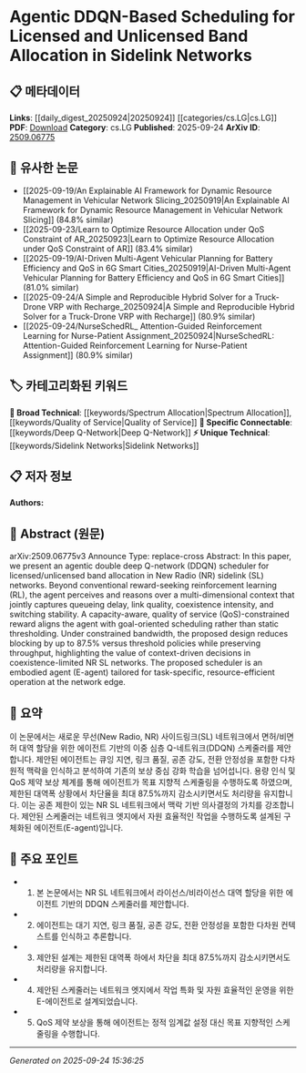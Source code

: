 <!-- KEYWORD_LINKING_METADATA:
{
  "processed_timestamp": "2025-09-24T15:36:25.420498",
  "vocabulary_version": "1.0",
  "selected_keywords": [
    "Deep Q-Network",
    "Sidelink Networks",
    "Spectrum Allocation",
    "Quality of Service"
  ],
  "rejected_keywords": [],
  "similarity_scores": {
    "Deep Q-Network": 0.82,
    "Sidelink Networks": 0.78,
    "Spectrum Allocation": 0.75,
    "Quality of Service": 0.77
  },
  "extraction_method": "AI_prompt_based",
  "budget_applied": true,
  "candidates_json": {
    "candidates": [
      {
        "surface": "double deep Q-network",
        "canonical": "Deep Q-Network",
        "aliases": [
          "DDQN",
          "Double DQN"
        ],
        "category": "specific_connectable",
        "rationale": "Deep Q-Networks are a foundational concept in reinforcement learning, facilitating connections to broader RL topics.",
        "novelty_score": 0.55,
        "connectivity_score": 0.85,
        "specificity_score": 0.78,
        "link_intent_score": 0.82
      },
      {
        "surface": "sidelink networks",
        "canonical": "Sidelink Networks",
        "aliases": [
          "SL Networks",
          "NR Sidelink"
        ],
        "category": "unique_technical",
        "rationale": "Sidelink networks are a specialized topic within wireless communications, relevant for discussions on network architecture.",
        "novelty_score": 0.72,
        "connectivity_score": 0.65,
        "specificity_score": 0.81,
        "link_intent_score": 0.78
      },
      {
        "surface": "licensed/unlicensed band allocation",
        "canonical": "Spectrum Allocation",
        "aliases": [
          "Band Allocation",
          "Licensed and Unlicensed Spectrum"
        ],
        "category": "broad_technical",
        "rationale": "Spectrum allocation is a critical aspect of network design, linking to regulatory and technical discussions.",
        "novelty_score": 0.48,
        "connectivity_score": 0.79,
        "specificity_score": 0.67,
        "link_intent_score": 0.75
      },
      {
        "surface": "quality of service",
        "canonical": "Quality of Service",
        "aliases": [
          "QoS"
        ],
        "category": "broad_technical",
        "rationale": "Quality of Service is a key concept in network performance, connecting to discussions on service reliability and efficiency.",
        "novelty_score": 0.5,
        "connectivity_score": 0.83,
        "specificity_score": 0.7,
        "link_intent_score": 0.77
      }
    ],
    "ban_list_suggestions": [
      "agent",
      "scheduler",
      "network edge"
    ]
  },
  "decisions": [
    {
      "candidate_surface": "double deep Q-network",
      "resolved_canonical": "Deep Q-Network",
      "decision": "linked",
      "scores": {
        "novelty": 0.55,
        "connectivity": 0.85,
        "specificity": 0.78,
        "link_intent": 0.82
      }
    },
    {
      "candidate_surface": "sidelink networks",
      "resolved_canonical": "Sidelink Networks",
      "decision": "linked",
      "scores": {
        "novelty": 0.72,
        "connectivity": 0.65,
        "specificity": 0.81,
        "link_intent": 0.78
      }
    },
    {
      "candidate_surface": "licensed/unlicensed band allocation",
      "resolved_canonical": "Spectrum Allocation",
      "decision": "linked",
      "scores": {
        "novelty": 0.48,
        "connectivity": 0.79,
        "specificity": 0.67,
        "link_intent": 0.75
      }
    },
    {
      "candidate_surface": "quality of service",
      "resolved_canonical": "Quality of Service",
      "decision": "linked",
      "scores": {
        "novelty": 0.5,
        "connectivity": 0.83,
        "specificity": 0.7,
        "link_intent": 0.77
      }
    }
  ]
}
-->

# Agentic DDQN-Based Scheduling for Licensed and Unlicensed Band Allocation in Sidelink Networks

## 📋 메타데이터

**Links**: [[daily_digest_20250924|20250924]] [[categories/cs.LG|cs.LG]]
**PDF**: [Download](https://arxiv.org/pdf/2509.06775.pdf)
**Category**: cs.LG
**Published**: 2025-09-24
**ArXiv ID**: [2509.06775](https://arxiv.org/abs/2509.06775)

## 🔗 유사한 논문
- [[2025-09-19/An Explainable AI Framework for Dynamic Resource Management in Vehicular Network Slicing_20250919|An Explainable AI Framework for Dynamic Resource Management in Vehicular Network Slicing]] (84.8% similar)
- [[2025-09-23/Learn to Optimize Resource Allocation under QoS Constraint of AR_20250923|Learn to Optimize Resource Allocation under QoS Constraint of AR]] (83.4% similar)
- [[2025-09-19/AI-Driven Multi-Agent Vehicular Planning for Battery Efficiency and QoS in 6G Smart Cities_20250919|AI-Driven Multi-Agent Vehicular Planning for Battery Efficiency and QoS in 6G Smart Cities]] (81.0% similar)
- [[2025-09-24/A Simple and Reproducible Hybrid Solver for a Truck-Drone VRP with Recharge_20250924|A Simple and Reproducible Hybrid Solver for a Truck-Drone VRP with Recharge]] (80.9% similar)
- [[2025-09-24/NurseSchedRL_ Attention-Guided Reinforcement Learning for Nurse-Patient Assignment_20250924|NurseSchedRL: Attention-Guided Reinforcement Learning for Nurse-Patient Assignment]] (80.9% similar)

## 🏷️ 카테고리화된 키워드
**🧠 Broad Technical**: [[keywords/Spectrum Allocation|Spectrum Allocation]], [[keywords/Quality of Service|Quality of Service]]
**🔗 Specific Connectable**: [[keywords/Deep Q-Network|Deep Q-Network]]
**⚡ Unique Technical**: [[keywords/Sidelink Networks|Sidelink Networks]]

## 📋 저자 정보

**Authors:** 

## 📄 Abstract (원문)

arXiv:2509.06775v3 Announce Type: replace-cross 
Abstract: In this paper, we present an agentic double deep Q-network (DDQN) scheduler for licensed/unlicensed band allocation in New Radio (NR) sidelink (SL) networks. Beyond conventional reward-seeking reinforcement learning (RL), the agent perceives and reasons over a multi-dimensional context that jointly captures queueing delay, link quality, coexistence intensity, and switching stability. A capacity-aware, quality of service (QoS)-constrained reward aligns the agent with goal-oriented scheduling rather than static thresholding. Under constrained bandwidth, the proposed design reduces blocking by up to 87.5% versus threshold policies while preserving throughput, highlighting the value of context-driven decisions in coexistence-limited NR SL networks. The proposed scheduler is an embodied agent (E-agent) tailored for task-specific, resource-efficient operation at the network edge.

## 📝 요약

이 논문에서는 새로운 무선(New Radio, NR) 사이드링크(SL) 네트워크에서 면허/비면허 대역 할당을 위한 에이전트 기반의 이중 심층 Q-네트워크(DDQN) 스케줄러를 제안합니다. 제안된 에이전트는 큐잉 지연, 링크 품질, 공존 강도, 전환 안정성을 포함한 다차원적 맥락을 인식하고 분석하여 기존의 보상 중심 강화 학습을 넘어섭니다. 용량 인식 및 QoS 제약 보상 체계를 통해 에이전트가 목표 지향적 스케줄링을 수행하도록 하였으며, 제한된 대역폭 상황에서 차단율을 최대 87.5%까지 감소시키면서도 처리량을 유지합니다. 이는 공존 제한이 있는 NR SL 네트워크에서 맥락 기반 의사결정의 가치를 강조합니다. 제안된 스케줄러는 네트워크 엣지에서 자원 효율적인 작업을 수행하도록 설계된 구체화된 에이전트(E-agent)입니다.

## 🎯 주요 포인트

- 1. 본 논문에서는 NR SL 네트워크에서 라이선스/비라이선스 대역 할당을 위한 에이전트 기반의 DDQN 스케줄러를 제안합니다.
- 2. 에이전트는 대기 지연, 링크 품질, 공존 강도, 전환 안정성을 포함한 다차원 컨텍스트를 인식하고 추론합니다.
- 3. 제안된 설계는 제한된 대역폭 하에서 차단을 최대 87.5%까지 감소시키면서도 처리량을 유지합니다.
- 4. 제안된 스케줄러는 네트워크 엣지에서 작업 특화 및 자원 효율적인 운영을 위한 E-에이전트로 설계되었습니다.
- 5. QoS 제약 보상을 통해 에이전트는 정적 임계값 설정 대신 목표 지향적인 스케줄링을 수행합니다.


---

*Generated on 2025-09-24 15:36:25*